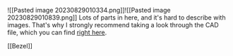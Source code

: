 ![[Pasted image 20230829010334.png]]![[Pasted image 20230829010839.png]]
Lots of parts in here, and it's hard to describe with images. That's why I strongly recommend taking a look through the CAD file, which you can find [right here](https://a360.co/3PfPqEX).

[[Bezel]]